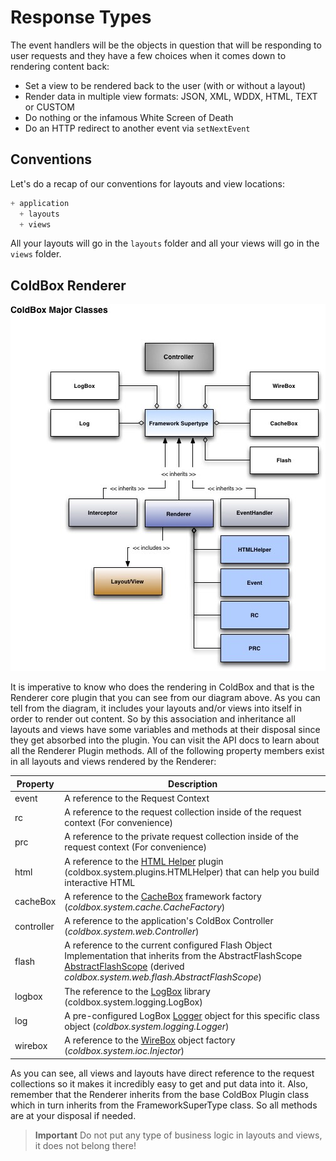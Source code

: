 # Response Types

The event handlers will be the objects in question that will be responding to user requests and they have a few choices when it comes down to rendering content back:

* Set a view to be rendered back to the user (with or without a layout) 
* Render data in multiple view formats: JSON, XML, WDDX, HTML, TEXT or CUSTOM
* Do nothing or the infamous White Screen of Death
* Do an HTTP redirect to another event via `setNextEvent`

## Conventions

Let's do a recap of our conventions for layouts and view locations:

```js
+ application
  + layouts
  + views
```

All your layouts will go in the `layouts` folder and all your views will go in the `views` folder.

## ColdBox Renderer

![](../images/ColdBoxMajorClasses.jpg)

It is imperative to know who does the rendering in ColdBox and that is the Renderer core plugin that you can see from our diagram above. As you can tell from the diagram, it includes your layouts and/or views into itself in order to render out content. So by this association and inheritance all layouts and views have some variables and methods at their disposal since they get absorbed into the plugin. You can visit the API docs to learn about all the Renderer Plugin methods. All of the following property members exist in all layouts and views rendered by the Renderer:


|Property|Description|
|--|--|
|event|A reference to the Request Context|
|rc|A reference to the request collection inside of the request context (For convenience)|
|prc|A reference to the private request collection inside of the request context (For convenience)|
|html|A reference to the [HTML Helper](http://wiki.coldbox.org/wiki/Plugins:HTMLHelper.cfm) plugin (coldbox.system.plugins.HTMLHelper) that can help you build interactive HTML|
|cacheBox|A reference to the [CacheBox](http://wiki.coldbox.org/wiki/CacheBox.cfm) framework factory (*coldbox.system.cache.CacheFactory*)|
|controller|A reference to the application's ColdBox Controller (*coldbox.system.web.Controller*)|
|flash|A reference to the current configured Flash Object Implementation that inherits from the AbstractFlashScope [AbstractFlashScope](http://www.coldbox.org/api) (derived *coldbox.system.web.flash.AbstractFlashScope*)|
|logbox|The reference to the [LogBox](http://wiki.coldbox.org/wiki/LogBox.cfm) library (coldbox.system.logging.LogBox)|
|log|A pre-configured LogBox [Logger](http://wiki.coldbox.org/wiki/LogBox.cfm) object for this specific class object (*coldbox.system.logging.Logger*)|
|wirebox|A reference to the [WireBox](http://wiki.coldbox.org/wiki/WireBox.cfm) object factory (*coldbox.system.ioc.Injector*)|

As you can see, all views and layouts have direct reference to the request collections so it makes it incredibly easy to get and put data into it. Also, remember that the Renderer inherits from the base ColdBox Plugin class which in turn inherits from the FrameworkSuperType class. So all methods are at your disposal if needed.

> **Important** Do not put any type of business logic in layouts and views, it does not belong there! 

